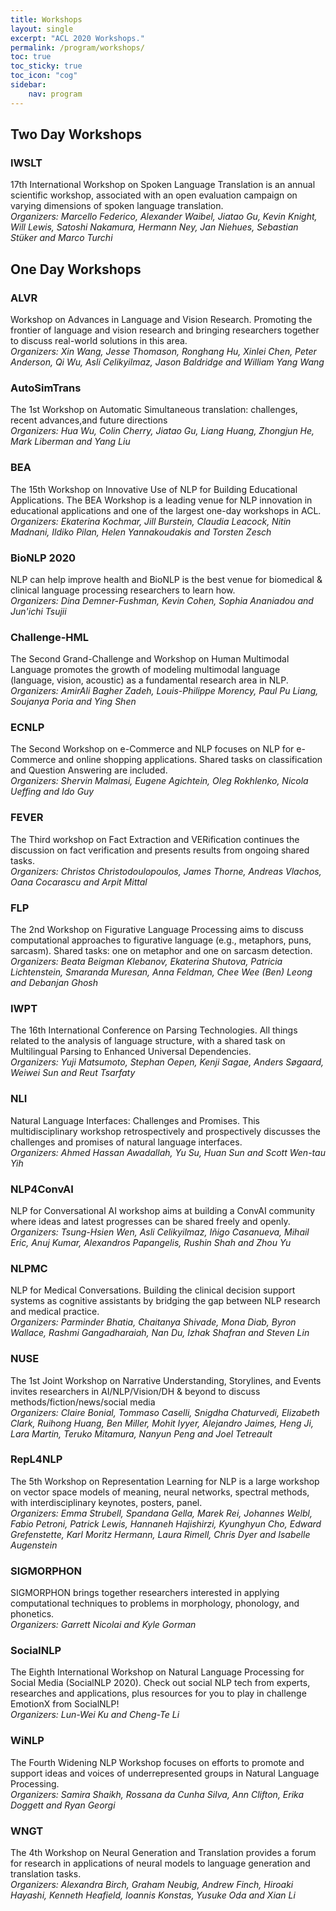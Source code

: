 ```yaml
---
title: Workshops 
layout: single
excerpt: "ACL 2020 Workshops."
permalink: /program/workshops/
toc: true
toc_sticky: true
toc_icon: "cog"
sidebar: 
    nav: program
---
```


## Two Day Workshops

### IWSLT 
17th International Workshop on Spoken Language Translation is an annual scientific workshop, associated with an open evaluation campaign on varying dimensions of spoken language translation. <br/>
*Organizers: Marcello Federico, Alexander Waibel, Jiatao Gu, Kevin Knight, Will Lewis, Satoshi Nakamura, Hermann Ney, Jan Niehues, Sebastian Stüker and Marco Turchi*

## One Day Workshops

### ALVR
Workshop on Advances in Language and Vision Research. Promoting the frontier of language and vision research and bringing researchers together to discuss real-world solutions in this area. <br/>
*Organizers: Xin Wang, Jesse Thomason, Ronghang Hu, Xinlei Chen, Peter Anderson, Qi Wu, Asli Celikyilmaz, Jason Baldridge and William Yang Wang*

### AutoSimTrans 
The 1st Workshop on Automatic Simultaneous translation: challenges, recent advances,and future directions <br/>
*Organizers: Hua Wu, Colin Cherry, Jiatao Gu, Liang Huang, Zhongjun He, Mark Liberman and Yang Liu*

### BEA
The 15th Workshop on Innovative Use of NLP for Building Educational Applications. The BEA Workshop is a leading venue for NLP innovation in educational applications and one of the largest one-day workshops in ACL. <br/>
*Organizers: Ekaterina Kochmar, Jill Burstein, Claudia Leacock, Nitin Madnani, Ildiko Pilan, Helen Yannakoudakis and Torsten Zesch*

### BioNLP 2020
NLP can help improve health and BioNLP is the best venue for biomedical &amp; clinical language processing researchers to learn how. <br/>
*Organizers: Dina Demner-Fushman, Kevin Cohen, Sophia Ananiadou and Jun'ichi Tsujii*

### Challenge-HML
The Second Grand-Challenge and Workshop on Human Multimodal Language promotes the growth of modeling multimodal language (language, vision, acoustic) as a fundamental research area in NLP. <br/>
*Organizers: AmirAli Bagher Zadeh, Louis-Philippe Morency, Paul Pu Liang, Soujanya Poria and Ying Shen*

### ECNLP 
The Second Workshop on e-Commerce and NLP focuses on NLP for e-Commerce and online shopping applications. Shared tasks on classification and Question Answering are included. <br/>
*Organizers: Shervin Malmasi, Eugene Agichtein, Oleg Rokhlenko, Nicola Ueffing and Ido Guy*

### FEVER
The Third workshop on Fact Extraction and VERification continues the discussion on fact verification and presents results from ongoing shared tasks. <br/>
*Organizers: Christos Christodoulopoulos, James Thorne, Andreas Vlachos, Oana Cocarascu and Arpit Mittal*

### FLP
The 2nd Workshop on Figurative Language Processing aims to discuss computational approaches to figurative language (e.g., metaphors, puns, sarcasm). Shared tasks: one on metaphor and one on sarcasm detection. <br/>
*Organizers: Beata Beigman Klebanov, Ekaterina Shutova, Patricia Lichtenstein, Smaranda Muresan, Anna Feldman, Chee Wee (Ben) Leong and Debanjan Ghosh*

### IWPT
The 16th International Conference on Parsing Technologies. All things related to the analysis of language structure, with a shared task on Multilingual Parsing to Enhanced Universal Dependencies. <br/>
*Organizers: Yuji Matsumoto, Stephan Oepen, Kenji Sagae, Anders Søgaard, Weiwei Sun and Reut Tsarfaty*

### NLI
Natural Language Interfaces: Challenges and Promises. This multidisciplinary workshop retrospectively and prospectively discusses the challenges and promises of natural language interfaces. <br/>
*Organizers: Ahmed Hassan Awadallah, Yu Su, Huan Sun and Scott Wen-tau Yih*

### NLP4ConvAI
NLP for Conversational AI workshop aims at building a ConvAI community where ideas and latest progresses can be shared freely and openly. <br/> 
*Organizers: Tsung-Hsien Wen, Asli Celikyilmaz, Iñigo Casanueva, Mihail Eric, Anuj Kumar, Alexandros Papangelis, Rushin Shah and Zhou Yu*

### NLPMC
NLP for Medical Conversations. Building the clinical decision support systems as cognitive assistants by bridging the gap between NLP research and medical practice. <br/>
*Organizers: Parminder Bhatia, Chaitanya Shivade, Mona Diab, Byron Wallace, Rashmi Gangadharaiah, Nan Du, Izhak Shafran and Steven Lin*

### NUSE
The 1st Joint Workshop on Narrative Understanding, Storylines, and Events invites researchers in AI/NLP/Vision/DH &amp; beyond to discuss methods/fiction/news/social media<br/>
*Organizers: Claire Bonial, Tommaso Caselli, Snigdha Chaturvedi, Elizabeth Clark, Ruihong Huang, Ben Miller, Mohit Iyyer, Alejandro Jaimes, Heng Ji, Lara Martin, Teruko Mitamura, Nanyun Peng and Joel Tetreault*

### RepL4NLP 
The 5th Workshop on Representation Learning for NLP is a large workshop on vector space models of meaning, neural networks, spectral methods, with interdisciplinary keynotes, posters, panel. <br/>
*Organizers: Emma Strubell, Spandana Gella, Marek Rei, Johannes Welbl, Fabio Petroni, Patrick Lewis, Hannaneh Hajishirzi, Kyunghyun Cho, Edward Grefenstette, Karl Moritz Hermann, Laura Rimell, Chris Dyer and Isabelle Augenstein*

### SIGMORPHON 
SIGMORPHON brings together researchers interested in applying computational techniques to problems in morphology, phonology, and phonetics. <br/>
*Organizers: Garrett Nicolai and Kyle Gorman*

### SocialNLP
The Eighth International Workshop on Natural Language Processing for Social Media (SocialNLP 2020). Check out social NLP tech from experts, researches and applications, plus resources for you to play in challenge EmotionX from SocialNLP! <br/>
*Organizers: Lun-Wei Ku and Cheng-Te Li*

### WiNLP
The Fourth Widening NLP Workshop focuses on efforts to promote and support ideas and voices of underrepresented groups in Natural Language Processing. <br/>
*Organizers: Samira Shaikh, Rossana da Cunha Silva, Ann Clifton, Erika Doggett and Ryan Georgi*

### WNGT
The 4th Workshop on Neural Generation and Translation provides a forum for research in applications of neural models to language generation and translation tasks. <br/>
*Organizers: Alexandra Birch, Graham Neubig, Andrew Finch, Hiroaki Hayashi, Kenneth Heafield, Ioannis Konstas, Yusuke Oda and Xian Li*


